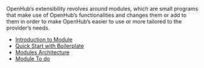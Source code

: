OpenHub’s extensibility revolves around modules, which are small programs that make use of OpenHub’s functionalities and changes them or add to them in order to make OpenHub’s easier to use or more tailored to the provider’s needs.

* [Introduction to Module](Module-Introduction)
* [Quick Start with Boilerplate](Quick-Start-with-Boilerplate)
* [Modules Architecture](Modules-Architecture)
* [Module To do](Module-todo)